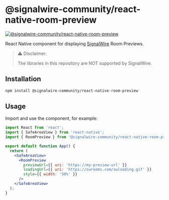 # @signalwire-community/react-native-room-preview

[![@signalwire-community/react-native-room-preview](https://img.shields.io/npm/v/@signalwire-community/react-native-room-preview)](https://www.npmjs.com/package/@signalwire-community/react-native-room-preview)

React Native component for displaying [SignalWire](https://signalwire.com) Room Previews.

> ⚠️ Disclaimer:
>
> The libraries in this repository are NOT supported by SignalWire.

## Installation

```bash
npm install @signalwire-community/react-native-room-preview
```

## Usage

Import and use the component, for example:

```jsx
import React from 'react';
import { SafeAreaView } from 'react-native';
import { RoomPreview } from '@signalwire-community/react-native-room-preview';

export default function App() {
  return (
    <SafeAreaView>
      <RoomPreview
        previewUrl={{ uri: 'https://my-preview-url' }}
        loadingUrl={{ uri: 'https://swrooms.com/swloading.gif' }}
        style={{ width: '50%' }}
      />
    </SafeAreaView>
  );
}
```
